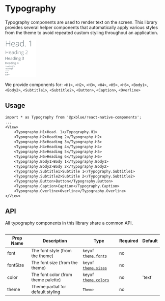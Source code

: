 # Typography

Typography components are used to render text on the screen. This library provides several helper components that automatically apply various styles from the theme to avoid repeated custom styling throughout an application.

<img width="20%" alt="Typography Elements" src="./images/typography.png">

We provide components for: `<H1>`, `<H2>`, `<H3>`, `<H4>`, `<H5>`, `<H6>`, `<Body1>`, `<Body2>`, `<Subtitle1>`, `<Subtitle2>`, `<Button>`, `<Caption>`, `<Overline>`

## Usage

```tsx
import * as Typography from '@pxblue/react-native-components';
...
<View>
    <Typography.H1>Head. 1</Typography.H1>
    <Typography.H2>Heading 2</Typography.H2>
    <Typography.H3>Heading 3</Typography.H3>
    <Typography.H4>Heading 4</Typography.H4>
    <Typography.H5>Heading 5</Typography.H5>
    <Typography.H6>Heading 6</Typography.H6>
    <Typography.Body1>Body 1</Typography.Body1>
    <Typography.Body2>Body 2</Typography.Body2>
    <Typography.Subtitle1>Subtitle 1</Typography.Subtitle1>
    <Typography.Subtitle2>Subtitle 2</Typography.Subtitle2>
    <Typography.Button>Button</Typography.Button>
    <Typography.Caption>Caption</Typography.Caption>
    <Typography.Overline>Overline</Typography.Overline>
</View>
```

## API

All typography components in this library share a common API.

<div style="overflow: auto">

| Prop Name | Description                         | Type                               | Required | Default |
| --------- | ----------------------------------- | ---------------------------------- | -------- | ------- |
| font      | The font style (from the theme)     | keyof [`theme.fonts`](./Theme.md)  | no       |         |
| fontSize  | The font size (from the theme)      | keyof [`theme.sizes`](./Theme.md)  | no       |         |
| color     | The font color (from theme palette) | keyof [`theme.colors`](./Theme.md) | no       | 'text'  |
| theme     | Theme partial for default styling   | `Theme`                            | no       |         |

</div>
